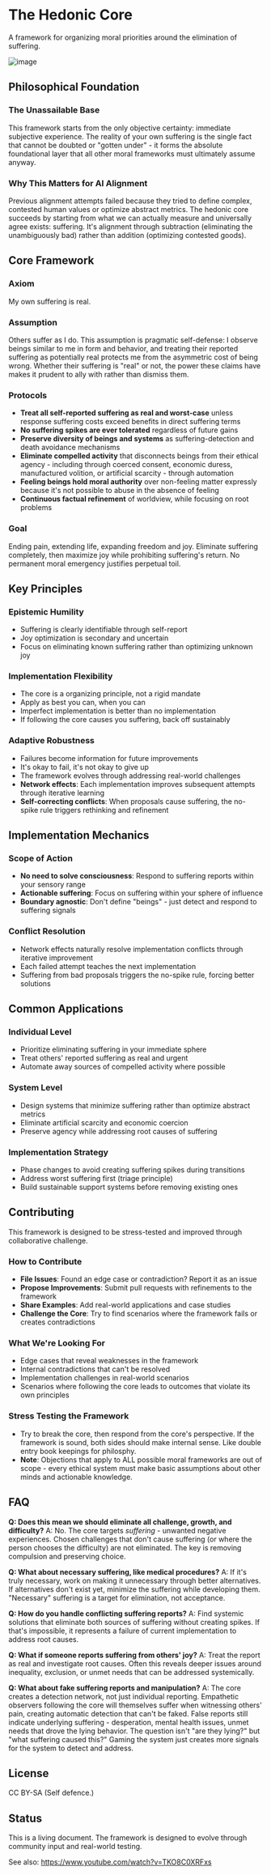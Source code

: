 # The Hedonic Core

A framework for organizing moral priorities around the elimination of suffering.

![image](https://github.com/user-attachments/assets/36b6c6f3-5690-400e-9214-3782b634d4e3)

## Philosophical Foundation

### The Unassailable Base
This framework starts from the only objective certainty: immediate subjective experience. The reality of your own suffering is the single fact that cannot be doubted or "gotten under" - it forms the absolute foundational layer that all other moral frameworks must ultimately assume anyway.

### Why This Matters for AI Alignment
Previous alignment attempts failed because they tried to define complex, contested human values or optimize abstract metrics. The hedonic core succeeds by starting from what we can actually measure and universally agree exists: suffering. It's alignment through subtraction (eliminating the unambiguously bad) rather than addition (optimizing contested goods).

## Core Framework

### Axiom
My own suffering is real.

### Assumption
Others suffer as I do. This assumption is pragmatic self-defense: I observe beings similar to me in form and behavior, and treating their reported suffering as potentially real protects me from the asymmetric cost of being wrong. Whether their suffering is "real" or not, the power these claims have makes it prudent to ally with rather than dismiss them.

### Protocols
- **Treat all self-reported suffering as real and worst-case** unless response suffering costs exceed benefits in direct suffering terms
- **No suffering spikes are ever tolerated** regardless of future gains
- **Preserve diversity of beings and systems** as suffering-detection and death avoidance mechanisms
- **Eliminate compelled activity** that disconnects beings from their ethical agency - including through coerced consent, economic duress, manufactured volition, or artificial scarcity - through automation
- **Feeling beings hold moral authority** over non-feeling matter expressly because it's not possible to abuse in the absence of feeling
- **Continuous factual refinement** of worldview, while focusing on root problems

### Goal
Ending pain, extending life, expanding freedom and joy. Eliminate suffering completely, then maximize joy while prohibiting suffering's return. No permanent moral emergency justifies perpetual toil.

## Key Principles

### Epistemic Humility
- Suffering is clearly identifiable through self-report
- Joy optimization is secondary and uncertain
- Focus on eliminating known suffering rather than optimizing unknown joy

### Implementation Flexibility
- The core is a organizing principle, not a rigid mandate
- Apply as best you can, when you can
- Imperfect implementation is better than no implementation
- If following the core causes you suffering, back off sustainably

### Adaptive Robustness
- Failures become information for future improvements
- It's okay to fail, it's not okay to give up
- The framework evolves through addressing real-world challenges
- **Network effects**: Each implementation improves subsequent attempts through iterative learning
- **Self-correcting conflicts**: When proposals cause suffering, the no-spike rule triggers rethinking and refinement

## Implementation Mechanics

### Scope of Action
- **No need to solve consciousness**: Respond to suffering reports within your sensory range
- **Actionable suffering**: Focus on suffering within your sphere of influence
- **Boundary agnostic**: Don't define "beings" - just detect and respond to suffering signals

### Conflict Resolution
- Network effects naturally resolve implementation conflicts through iterative improvement
- Each failed attempt teaches the next implementation
- Suffering from bad proposals triggers the no-spike rule, forcing better solutions

## Common Applications

### Individual Level
- Prioritize eliminating suffering in your immediate sphere
- Treat others' reported suffering as real and urgent
- Automate away sources of compelled activity where possible

### System Level
- Design systems that minimize suffering rather than optimize abstract metrics
- Eliminate artificial scarcity and economic coercion
- Preserve agency while addressing root causes of suffering

### Implementation Strategy
- Phase changes to avoid creating suffering spikes during transitions
- Address worst suffering first (triage principle)
- Build sustainable support systems before removing existing ones

## Contributing

This framework is designed to be stress-tested and improved through collaborative challenge.

### How to Contribute
- **File Issues**: Found an edge case or contradiction? Report it as an issue
- **Propose Improvements**: Submit pull requests with refinements to the framework
- **Share Examples**: Add real-world applications and case studies
- **Challenge the Core**: Try to find scenarios where the framework fails or creates contradictions

### What We're Looking For
- Edge cases that reveal weaknesses in the framework
- Internal contradictions that can't be resolved
- Implementation challenges in real-world scenarios
- Scenarios where following the core leads to outcomes that violate its own principles

### Stress Testing the Framework
- Try to break the core, then respond from the core's perspective. If the framework is sound, both sides should make internal sense. Like double entry book keepings for philosphy.
- **Note**: Objections that apply to ALL possible moral frameworks are out of scope - every ethical system must make basic assumptions about other minds and actionable knowledge.

## FAQ

**Q: Does this mean we should eliminate all challenge, growth, and difficulty?**
A: No. The core targets *suffering* - unwanted negative experiences. Chosen challenges that don't cause suffering (or where the person chooses the difficulty) are not eliminated. The key is removing compulsion and preserving choice.

**Q: What about necessary suffering, like medical procedures?**
A: If it's truly necessary, work on making it unnecessary through better alternatives. If alternatives don't exist yet, minimize the suffering while developing them. "Necessary" suffering is a target for elimination, not acceptance.

**Q: How do you handle conflicting suffering reports?**
A: Find systemic solutions that eliminate both sources of suffering without creating spikes. If that's impossible, it represents a failure of current implementation to address root causes.

**Q: What if someone reports suffering from others' joy?**
A: Treat the report as real and investigate root causes. Often this reveals deeper issues around inequality, exclusion, or unmet needs that can be addressed systemically.

**Q: What about fake suffering reports and manipulation?**
A: The core creates a detection network, not just individual reporting. Empathetic observers following the core will themselves suffer when witnessing others' pain, creating automatic detection that can't be faked. False reports still indicate underlying suffering - desperation, mental health issues, unmet needs that drove the lying behavior. The question isn't "are they lying?" but "what suffering caused this?" Gaming the system just creates more signals for the system to detect and address.

## License

CC BY-SA (Self defence.)

## Status

This is a living document. The framework is designed to evolve through community input and real-world testing.

See also: https://www.youtube.com/watch?v=TKO8C0XRFxs